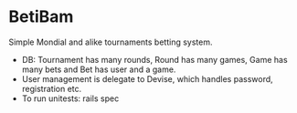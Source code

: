 # BetiBam

Simple Mondial and alike tournaments betting system.

* DB: Tournament has many rounds, Round has many games, Game has many bets and Bet has user and a game.
* User management is delegate to Devise, which handles password, registration etc.
* To run unitests: rails spec

